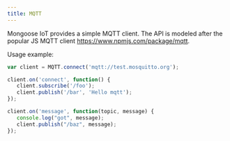 ```yaml
---
title: MQTT
---
```


Mongoose IoT provides a simple MQTT client. The API is modeled after the popular JS
MQTT client https://www.npmjs.com/package/mqtt.

Usage example:

```javascript
var client = MQTT.connect('mqtt://test.mosquitto.org');

client.on('connect', function() {
   client.subscribe('/foo');
   client.publish('/bar', 'Hello mqtt');
});

client.on('message', function(topic, message) {
   console.log("got", message);
   client.publish("/baz", message);
});
```


